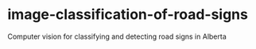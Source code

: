 # image-classification-of-road-signs
Computer vision for classifying and detecting road signs in Alberta
